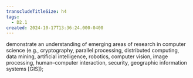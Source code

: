 ```yaml
---
transcludeTitleSize: h4
tags:
  - D2.1
created: 2024-10-17T13:36:24.000-0400
---
```

demonstrate an understanding of emerging areas of research in computer science (e.g., cryptography, parallel processing, distributed computing, data mining, artificial intelligence, robotics, computer vision, image processing, human–computer interaction, security, geographic information systems \[GIS\]);